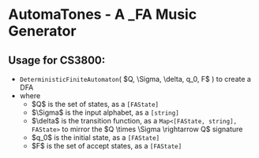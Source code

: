 # AutomaTones - A _FA Music Generator
## Usage for CS3800:
<ul>
  <li><code>DeterministicFiniteAutomaton</code>( $Q, \Sigma, \delta, q_0, F$ ) to create a DFA</li>
  <li>where 
    <ul> 
      <li>$Q$ is the set of states, as a <code>[FAState]</code></li>
      <li>$\Sigma$ is the input alphabet, as a <code>[string]</code></li>
      <li>$\delta$ is the transition function, as a <code>Map&lt;[FAState, string], FAState&gt;</code> to mirror the $Q \times \Sigma \rightarrow Q$ signature</li>
      <li>$q_0$ is the initial state, as a <codE>[FAState]</code></li>
      <li>$F$ is the set of accept states, as a <code>[FAState]</code></li>
    </ul>
  </li>
</ul>
